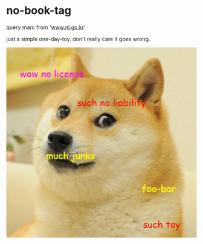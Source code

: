 # no-book-tag
query marc from 'www.nl.go.kr'

just a simple one-day-toy.
don't really care it goes wrong.

![doge](front.png)
